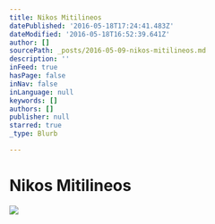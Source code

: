 ```yaml
---
title: Nikos Mitilineos
datePublished: '2016-05-18T17:24:41.483Z'
dateModified: '2016-05-18T16:52:39.641Z'
author: []
sourcePath: _posts/2016-05-09-nikos-mitilineos.md
description: ''
inFeed: true
hasPage: false
inNav: false
inLanguage: null
keywords: []
authors: []
publisher: null
starred: true
_type: Blurb

---
```

# Nikos Mitilineos
![](https://the-grid-user-content.s3-us-west-2.amazonaws.com/55619b35-1282-4f24-a18c-945c1c6cd5d4.jpg)